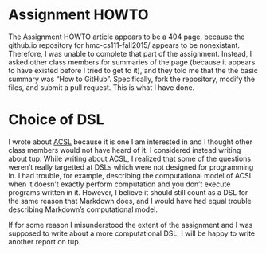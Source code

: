# Assignment HOWTO

The Assignment HOWTO article appears to be a 404 page, because the github.io
repository for hmc-cs111-fall2015/ appears to be nonexistant. Therefore, I was
unable to complete that part of the assignment. Instead, I asked other class
members for summaries of the page (because it appears to have existed before I
tried to get to it), and they told me that the the basic summary was
“How to GitHub”. Specifically, fork the repository, modify the files, and submit
a pull request. This is what I have done.

# Choice of DSL

I wrote about [ACSL](http://frama-c.com/acsl.html) because it is one I am
interested in and I thought other class members would not have heard of it. I
considered instead writing about [tup](http://gittup.org/tup/). While writing
about ACSL, I realized that some of the questions weren’t really targetted at
DSLs which were not designed for programming in. I had trouble, for example,
describing the computational model of ACSL when it doesn’t exactly perform
computation and you don’t execute programs written in it. However, I believe it
should still count as a DSL for the same reason that Markdown does, and I would
have had equal trouble describing Markdown’s computational model.

If for some reason I misunderstood the extent of the assignment and I was
supposed to write about a more computational DSL, I will be happy to write
another report on tup.

